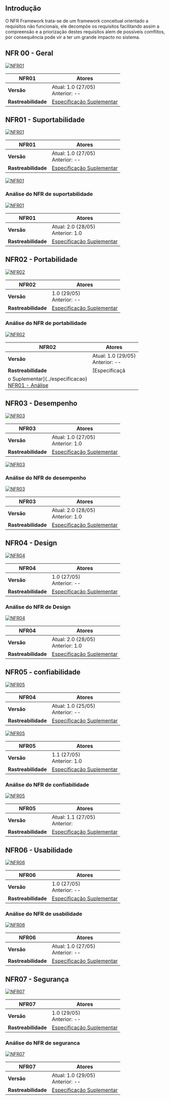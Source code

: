 ## Introdução 

O NFR Framework trata-se de um framework conceitual orientado a requisitos não funcionais, ele decompõe os requisitos facilitando assim a compreensão e a priorização destes requisitos alem de possíveis comflitos, por consequência pode vir a ter um grande impacto no sistema.

## NFR 00 - Geral 

[ ![NFR01](./../img/nfr/nfr_geral.png)](./../img/nfr/nfr_geral.png)


| **NFR01** | **Atores**|
|--|--|
| **Versão**| Atual: 1.0 (27/05) <br> Anterior: --|
| **Rastreabilidade** | [Especificação Suplementar](../especificacao) |


## NFR01 - Suportabilidade

[ ![NFR01](./../img/nfr/nfr_suportabilidade_v1.png)](./../img/nfr/nfr_suportabilidade_v1.png)


| **NFR01** | **Atores**|
|--|--|
| **Versão**| Atual: 1.0 (27/05) <br> Anterior: --|
| **Rastreabilidade** | [Especificação Suplementar](../especificacao) |

[ ![NFR01](./../img/nfr/nfr_suportabilidade_v2.png)](./../img/nfr/nfr_suportabilidade_v2.png)

### Análise do NFR de suportabilidade

[ ![NFR01](./../img/nfr/nfr_suportabilidade_v2_fb.png)](./../img/nfr/nfr_suportabilidade_v2_fb.png)

| **NFR01** | **Atores**|
|--|--|
| **Versão**| Atual: 2.0 (28/05) <br> Anterior: 1.0|
| **Rastreabilidade** | [Especificação Suplementar](../especificacao) |

## NFR02 - Portabilidade

[ ![NFR02](./../img/nfr/nfr_portabilidade.png)](./../img/nfr/nfr_portabilidade.png)

| **NFR02** | **Atores**|
|--|--|
| **Versão**| 1.0 (29/05) <br> Anterior: --|
| **Rastreabilidade** | [Especificação Suplementar](../especificacao) |

### Análise do NFR de portabilidade
[ ![NFR02](./../img/nfr/nfr_portabilidade_analise.png)](./../img/nfr/nfr_portabilidade_analise.png)

| **NFR02** | **Atores**|
|--|--|
| **Versão**| Atual: 1.0 (29/05) <br> Anterior: --|
| **Rastreabilidade** | [Especificaçã
o Suplementar](../especificacao) <br> [NFR01 - Análise](#analize-do-nfr-de-suportabilidade) |


## NFR03 - Desempenho

[ ![NFR03](./../img/nfr/nfr_desempenho_v1.png)](./../img/nfr/nfr_desenpenho_v1.png)


| **NFR03** | **Atores**|
|--|--|
| **Versão**| Atual: 1.0 (27/05) <br> Anterior: 1.0|
| **Rastreabilidade** | [Especificação Suplementar](../especificacao) |

[ ![NFR03](./../img/nfr/nfr_desempenho_v2.png)](./../img/nfr/nfr_desenpenho_v2.png)

### Análise do NFR de desempenho

[ ![NFR03](./../img/nfr/nfr_desempenho_v2_fb.png)](./../img/nfr/nfr_desenpenho_v2_fb.png)

| **NFR03** | **Atores**|
|--|--|
| **Versão**| Atual: 2.0 (28/05) <br> Anterior: 1.0|
| **Rastreabilidade** | [Especificação Suplementar](../especificacao) |


## NFR04 - Design

[ ![NFR04](./../img/nfr/nfr_design_v1.png)](./../img/nfr/nfr_design_v1.png)

| **NFR04** | **Atores**|
|--|--|
| **Versão**| 1.0 (27/05) <br> Anterior: --|
| **Rastreabilidade** | [Especificação Suplementar](../especificacao) |

### Análise do NFR de Design

[ ![NFR04](./../img/nfr/nfr_design_v2.png)](./../img/nfr/nfr_design_v2.png)

| **NFR04** | **Atores**|
|--|--|
| **Versão**| Atual: 2.0 (28/05) <br> Anterior: 1.0|
| **Rastreabilidade** | [Especificação Suplementar](../especificacao) |


## NFR05 - confiabilidade

[ ![NFR05](./../img/nfr/nfr_confiabilidade_v1.jpg)](./../img/nfr/nfr_confiabilidade_v1.jpg)

| **NFR04** | **Atores**|
|--|--|
| **Versão**| Atual: 1.0 (25/05) <br> Anterior: --|
| **Rastreabilidade** | [Especificação Suplementar](../especificacao) |

[ ![NFR05](./../img/nfr/nfr_confiabilidade.png)](./../img/nfr/nfr_confiabilidade.png)

| **NFR05** | **Atores**|
|--|--|
| **Versão**| 1.1 (27/05) <br> Anterior: 1.0|
| **Rastreabilidade** | [Especificação Suplementar](../especificacao) |

### Análise do NFR de confiabilidade
[ ![NFR05](./../img/nfr/nfr_confiabilidade_analise.png)](./../img/nfr/nfr_confiabilidade_analise.png)

| **NFR05** | **Atores**|
|--|--|
| **Versão**| Atual: 1.1 (27/05) <br> Anterior: |
| **Rastreabilidade** | [Especificação Suplementar](../especificacao) |


## NFR06 - Usabilidade

[ ![NFR06](./../img/nfr/nrf_usabilidade.png)](./../img/nfr/nrf_usabilidade.png)

| **NFR06** | **Atores**|
|--|--|
| **Versão**| 1.0 (27/05) <br> Anterior: --|
| **Rastreabilidade** | [Especificação Suplementar](../especificacao) |

### Análise do NFR de usabilidade
[ ![NFR06](./../img/nfr/nrf_usabilidade_analise.png)](./../img/nfr/nrf_usabilidade_analise.png)

| **NFR06** | **Atores**|
|--|--|
| **Versão**| Atual: 1.0 (27/05) <br> Anterior: --|
| **Rastreabilidade** | [Especificação Suplementar](../especificacao) |

## NFR07 - Segurança

[ ![NFR07](./../img/nfr/nfr_seguranca.png)](./../img/nfr/nfr_seguranca.png)

| **NFR07** | **Atores**|
|--|--|
| **Versão**| 1.0 (29/05) <br> Anterior: --|
| **Rastreabilidade** | [Especificação Suplementar](../especificacao) |

### Análise do NFR de seguranca
[ ![NFR07](./../img/nfr/nfr_seguranca_analise.png)](./../img/nfr/nfr_seguranca_analise.png)

| **NFR07** | **Atores**|
|--|--|
| **Versão**| Atual: 1.0 (29/05) <br> Anterior: --|
| **Rastreabilidade** | [Especificação Suplementar](../especificacao) |

